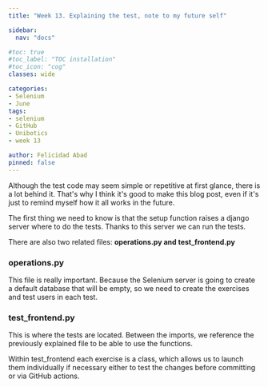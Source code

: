 ```yaml
---
title: "Week 13. Explaining the test, note to my future self"

sidebar:
  nav: "docs"

#toc: true
#toc_label: "TOC installation"
#toc_icon: "cog"
classes: wide

categories:
- Selenium
- June
tags:
- selenium
- GitHub
- Unibotics
- week 13

author: Felicidad Abad
pinned: false
---
```


Although the test code may seem simple or repetitive at first glance, there is a lot behind it. That's why I think it's good to make this blog post, even if it's just to remind myself how it all works in the future.

The first thing we need to know is that the setup function raises a django server where to do the tests. Thanks to this server we can run the tests.

There are also two related files: **operations.py and test_frontend.py** 

### operations.py 
This file is really important. Because the Selenium server is going to create a default database that will be empty, so we need to create the exercises and test users in each test.

### test_frontend.py 
This is where the tests are located. Between the imports, we reference the previously explained file to be able to use the functions.

Within test_frontend each exercise is a class, which allows us to launch them individually if necessary either to test the changes before committing or via GitHub actions.

